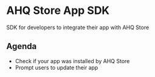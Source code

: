 # AHQ Store App SDK

SDK for developers to integrate their app with AHQ Store

## Agenda

- Check if your app was installed by AHQ Store
- Prompt users to update their app
